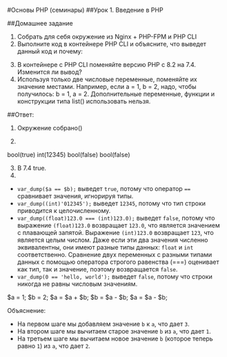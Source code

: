 #Основы PHP (семинары)
##Урок 1. Введение в PHP

##Домашнее задание
1. Собрать для себя окружение из Nginx + PHP-FPM и PHP CLI
2. Выполните код в контейнере PHP CLI и объясните, что выведет данный код и почему:
<?php
$a = 5;
$b = '05';
var_dump($a == $b);
var_dump((int)'012345');
var_dump((float)123.0 === (int)123.0);
var_dump(0 == 'hello, world');
?>
3. В контейнере с PHP CLI поменяйте версию PHP с 8.2 на 7.4. Изменится ли вывод?
4. Используя только две числовые переменные, поменяйте их значение местами.
Например, если a = 1, b = 2, надо, чтобы получилось: b = 1, a = 2. Дополнительные
переменные, функции и конструкции типа list() использовать нельзя.



##Ответ:
1. Окружение собрано()

2.
bool(true)
int(12345)
bool(false)
bool(false)

3. В 7.4 true.
4.
- `var_dump($a == $b);` выведет `true`, потому что оператор `==` сравнивает значения, игнорируя типы.
- `var_dump((int)'012345');` выведет `12345`, потому что тип строки приводится к целочисленному.
- `var_dump((float)123.0 === (int)123.0);` выведет `false`, потому что
выражение `(float)123.0` возвращает `123.0`, что является значением с плавающей запятой. Выражение `(int)123.0` возвращает `123`, что является целым числом. Даже если эти два значения численно эквивалентны, они имеют разные типы данных: `float` и `int` соответственно. Сравнение двух переменных с разными типами данных с помощью оператора строгого равенства (===) оценивает как тип, так и значение, поэтому возвращается `false`.
- `var_dump(0 == 'hello, world');` выведет `false`, потому что строки никогда не равны числовым значениям.


$a = 1;
$b = 2;
$a = $a + $b;
$b = $a - $b;
$a = $a - $b;

Объяснение:
- На первом шаге мы добавляем значение `b` к `a`, что дает `3`.
- На втором шаге мы вычитаем старое значение `b` из `a`, что дает `1`.
- На третьем шаге мы вычитаем новое значение `b` (которое теперь равно `1`) из `a`, что дает `2`.